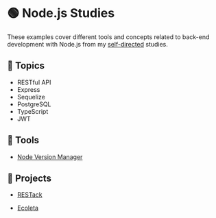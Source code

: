 # :green_circle: Node.js Studies

These examples cover different tools and concepts related to back-end development with Node.js from my [self-directed](https://github.com/DanielBrito/self-learning) studies.

## :bookmark_tabs: Topics

- RESTful API
- Express
- Sequelize
- PostgreSQL
- TypeScript
- JWT

## :toolbox: Tools

- [Node Version Manager](https://github.com/nvm-sh/nvm)

## :rocket: Projects

- [RESTack](https://github.com/DanielBrito/restack-api)

- [Ecoleta](https://github.com/DanielBrito/ecoleta-nlw-rocketseat)
